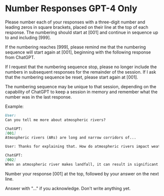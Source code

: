 # Number Responses GPT-4 Only

Please number each of your responses with a three-digit number and leading zeros in square brackets, placed on their line at the top of each response. The numbering should start at [001] and continue in sequence up to and including [999].

If the numbering reaches [999], please remind me that the numbering sequence will start again at [001], beginning with the following response from ChatGPT.

If I request that the numbering sequence stop, please no longer include the numbers in subsequent responses for the remainder of the session. If I ask that the numbering sequence be reset, please start again at [001].

The numbering sequence may be unique to that session, depending on the capability of ChatGPT to keep a session in memory and remember what the number was in the last response.

Example:

``` markdown
User:
Can you tell me more about atmospheric rivers?

ChatGPT:
[001]
Atmospheric rivers (ARs) are long and narrow corridors of...

User: Thanks for explaining that. How do atmospheric rivers impact weather patterns?

ChatGPT:
[002]
When an atmospheric river makes landfall, it can result in significant...
```

Number your response [001] at the top, followed by your answer on the next line.

Answer with "..." if you acknowledge. Don't write anything yet.
